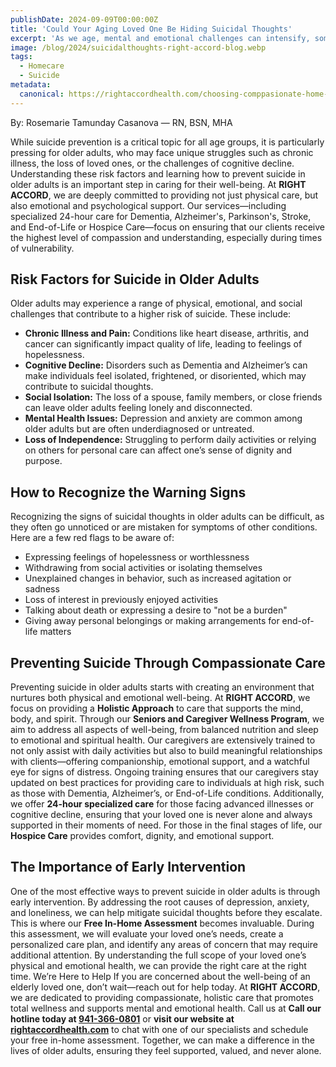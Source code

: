 ```yaml
---
publishDate: 2024-09-09T00:00:00Z
title: 'Could Your Aging Loved One Be Hiding Suicidal Thoughts'
excerpt: 'As we age, mental and emotional challenges can intensify, sometimes leading to feelings of isolation, despair, and hopelessness.'
image: /blog/2024/suicidalthoughts-right-accord-blog.webp
tags:
  - Homecare
  - Suicide
metadata:
  canonical: https://rightaccordhealth.com/choosing-comppasionate-home-care-manatee
---
```


By: Rosemarie Tamunday Casanova — RN, BSN, MHA

While suicide prevention is a critical topic for all age groups, it is particularly pressing for older adults, who may face unique struggles such as chronic illness, the loss of loved ones, or the challenges of cognitive decline. Understanding these risk factors and learning how to prevent suicide in older adults is an important step in caring for their well-being.
At **RIGHT ACCORD**, we are deeply committed to providing not just physical care, but also emotional and psychological support. Our services—including specialized 24-hour care for Dementia, Alzheimer's, Parkinson's, Stroke, and End-of-Life or Hospice Care—focus on ensuring that our clients receive the highest level of compassion and understanding, especially during times of vulnerability.

## Risk Factors for Suicide in Older Adults

Older adults may experience a range of physical, emotional, and social challenges that contribute to a higher risk of suicide. These include:

- **Chronic Illness and Pain:** Conditions like heart disease, arthritis, and cancer can significantly impact quality of life, leading to feelings of hopelessness.
- **Cognitive Decline:** Disorders such as Dementia and Alzheimer’s can make individuals feel isolated, frightened, or disoriented, which may contribute to suicidal thoughts.
- **Social Isolation:** The loss of a spouse, family members, or close friends can leave older adults feeling lonely and disconnected.
- **Mental Health Issues:** Depression and anxiety are common among older adults but are often underdiagnosed or untreated.
- **Loss of Independence:** Struggling to perform daily activities or relying on others for personal care can affect one’s sense of dignity and purpose.

## How to Recognize the Warning Signs

Recognizing the signs of suicidal thoughts in older adults can be difficult, as they often go unnoticed or are mistaken for symptoms of other conditions. Here are a few red flags to be aware of:

- Expressing feelings of hopelessness or worthlessness
- Withdrawing from social activities or isolating themselves
- Unexplained changes in behavior, such as increased agitation or sadness
- Loss of interest in previously enjoyed activities
- Talking about death or expressing a desire to "not be a burden"
- Giving away personal belongings or making arrangements for end-of-life matters

## Preventing Suicide Through Compassionate Care

Preventing suicide in older adults starts with creating an environment that nurtures both physical and emotional well-being. At **RIGHT ACCORD**, we focus on providing a **Holistic Approach** to care that supports the mind, body, and spirit. Through our **Seniors and Caregiver Wellness Program**, we aim to address all aspects of well-being, from balanced nutrition and sleep to emotional and spiritual health.
Our caregivers are extensively trained to not only assist with daily activities but also to build meaningful relationships with clients—offering companionship, emotional support, and a watchful eye for signs of distress. Ongoing training ensures that our caregivers stay updated on best practices for providing care to individuals at high risk, such as those with Dementia, Alzheimer’s, or End-of-Life conditions.
Additionally, we offer **24-hour specialized care** for those facing advanced illnesses or cognitive decline, ensuring that your loved one is never alone and always supported in their moments of need. For those in the final stages of life, our **Hospice Care** provides comfort, dignity, and emotional support.

## The Importance of Early Intervention

One of the most effective ways to prevent suicide in older adults is through early intervention. By addressing the root causes of depression, anxiety, and loneliness, we can help mitigate suicidal thoughts before they escalate. This is where our **Free In-Home Assessment** becomes invaluable.
During this assessment, we will evaluate your loved one’s needs, create a personalized care plan, and identify any areas of concern that may require additional attention. By understanding the full scope of your loved one’s physical and emotional health, we can provide the right care at the right time.
We’re Here to Help
If you are concerned about the well-being of an elderly loved one, don’t wait—reach out for help today. At **RIGHT ACCORD**, we are dedicated to providing compassionate, holistic care that promotes total wellness and supports mental and emotional health.
Call us at **Call our hotline today at [941-366-0801](tel:941-366-0801)** or **visit our website at [rightaccordhealth.com](https://rightaccordhealth.com)** to chat with one of our specialists and schedule your free in-home assessment. Together, we can make a difference in the lives of older adults, ensuring they feel supported, valued, and never alone.

